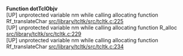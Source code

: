   
__Function dotTclObjv__  
  [UP] unprotected variable nm while calling allocating function Rf_translateChar [src/library/tcltk/src/tcltk.c:225](https://github.com/wch/r-source/blob/89c7e9992a0d83df461d2f91d463b28c448820d8/src/library/tcltk/src/tcltk.c/#L225)  
  [UP] unprotected variable nm while calling allocating function R_alloc [src/library/tcltk/src/tcltk.c:229](https://github.com/wch/r-source/blob/89c7e9992a0d83df461d2f91d463b28c448820d8/src/library/tcltk/src/tcltk.c/#L229)  
  [UP] unprotected variable nm while calling allocating function Rf_translateChar [src/library/tcltk/src/tcltk.c:234](https://github.com/wch/r-source/blob/89c7e9992a0d83df461d2f91d463b28c448820d8/src/library/tcltk/src/tcltk.c/#L234)  
